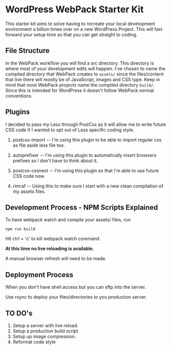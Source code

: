 # WordPress WebPack Starter Kit

This starter kit aims to solve having to recreate your local development environment a billion times over on a 
new WordPress Project. This will fast forward your setup time so that you can get straight to coding.

## File Structure

In the WebPack workflow you will find a src directory. This directory is where most of your development edits will happen. I've chosen to name the compiled directory that WebPack creates to `assets/` since the files/content that live there will mostly be of JavaScript, images and CSS type. Keep in mind that most WebPack projects name the compiled directory 
`build/`. Since this is intended for WordPress it doesn't follow WebPack normal conventions.

## Plugins

I decided to pass my Less through PostCss as it will allow me to write future CSS code if I wanted to 
opt out of Less specific coding style.

1. postcss-import -- I'm using this plugin to be able to import regular css as file aside less file too.

2. autoprefixer -- I'm using this plugin to automatically insert browsers prefixes so I don't have to think about it. 

3. postcss-cssnext -- I'm using this plugin so that I'm able to use future CSS code now.

4. rimraf -- Using this to make sure I start with a new clean compilation of my assets files.

## Development Process - NPM Scripts Explained

To have webpack watch and compile your assets/ files, run

```
npm run build
```
Hit ctrl + 'c' to kill webpack watch command.

**At this time no live reloading is available.**

A manual browser refresh will need to be made.

## Deployment Process

 When you don't have shell access but you can sftp into the server.

 Use rsync to deploy your files/directories to you production server. 

## TO DO's

1. Setup a server with live reload.
2. Setup a production build script
3. Setup up image compression.
4. Reformat code style
